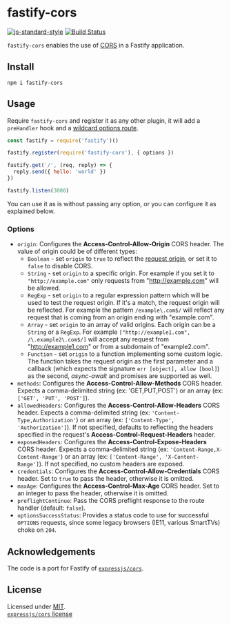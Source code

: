 # fastify-cors

[![js-standard-style](https://img.shields.io/badge/code%20style-standard-brightgreen.svg?style=flat)](http://standardjs.com/)  [![Build Status](https://travis-ci.org/fastify/fastify-cors.svg?branch=master)](https://travis-ci.org/fastify/fastify-cors)

`fastify-cors` enables the use of [CORS](https://en.wikipedia.org/wiki/Cross-origin_resource_sharing) in a Fastify application.

## Install
```
npm i fastify-cors
```

## Usage
Require `fastify-cors` and register it as any other plugin, it will add a `preHandler` hook and a [wildcard options route](https://github.com/fastify/fastify/issues/326#issuecomment-411360862).
```js
const fastify = require('fastify')()

fastify.register(require('fastify-cors'), { options })

fastify.get('/', (req, reply) => {
  reply.send({ hello: 'world' })
})

fastify.listen(3000)
```
You can use it as is without passing any option, or you can configure it as explained below.
### Options
* `origin`: Configures the **Access-Control-Allow-Origin** CORS header. The value of origin could be of different types:
  - `Boolean` - set `origin` to `true` to reflect the [request origin](http://tools.ietf.org/html/draft-abarth-origin-09), or set it to `false` to disable CORS.
  - `String` - set `origin` to a specific origin. For example if you set it to `"http://example.com"` only requests from "http://example.com" will be allowed.
  - `RegExp` - set `origin` to a regular expression pattern which will be used to test the request origin. If it's a match, the request origin will be reflected. For example the pattern `/example\.com$/` will reflect any request that is coming from an origin ending with "example.com".
  - `Array` - set `origin` to an array of valid origins. Each origin can be a `String` or a `RegExp`. For example `["http://example1.com", /\.example2\.com$/]` will accept any request from "http://example1.com" or from a subdomain of "example2.com".
  - `Function` - set `origin` to a function implementing some custom logic. The function takes the request origin as the first parameter and a callback (which expects the signature `err [object], allow [bool]`) as the second, *async-await* and promises are supported as well.
* `methods`: Configures the **Access-Control-Allow-Methods** CORS header. Expects a comma-delimited string (ex: 'GET,PUT,POST') or an array (ex: `['GET', 'PUT', 'POST']`).
* `allowedHeaders`: Configures the **Access-Control-Allow-Headers** CORS header. Expects a comma-delimited string (ex: `'Content-Type,Authorization'`) or an array (ex: `['Content-Type', 'Authorization']`). If not specified, defaults to reflecting the headers specified in the request's **Access-Control-Request-Headers** header.
* `exposedHeaders`: Configures the **Access-Control-Expose-Headers** CORS header. Expects a comma-delimited string (ex: `'Content-Range,X-Content-Range'`) or an array (ex: `['Content-Range', 'X-Content-Range']`). If not specified, no custom headers are exposed.
* `credentials`: Configures the **Access-Control-Allow-Credentials** CORS header. Set to `true` to pass the header, otherwise it is omitted.
* `maxAge`: Configures the **Access-Control-Max-Age** CORS header. Set to an integer to pass the header, otherwise it is omitted.
* `preflightContinue`: Pass the CORS preflight response to the route handler (default: `false`).
* `optionsSuccessStatus`: Provides a status code to use for successful `OPTIONS` requests, since some legacy browsers (IE11, various SmartTVs) choke on `204`.

## Acknowledgements

The code is a port for Fastify of [`expressjs/cors`](https://github.com/expressjs/cors).

## License

Licensed under [MIT](./LICENSE).<br/>
[`expressjs/cors` license](https://github.com/expressjs/cors/blob/master/LICENSE)

